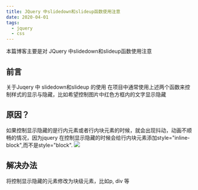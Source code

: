 ```yaml
---
title: JQuery 中slidedown和slideup函数使用注意
date: 2020-04-01
tags:
  - jquery
  - css
---
```


本篇博客主要是对 JQuery 中slidedown和slideup函数使用注意
<!-- more -->

## 前言
关于Juqery 中 slidedown和slideup 的使用
在项目中通常使用上述两个函数来控制样式的显示与隐藏，比如希望控制图片中红色方框内的文字显示隐藏

## 原因？
如果控制显示隐藏的是行内元素或者行内块元素的时候，就会出现抖动，动画不顺畅的情况，因为jquery 在控制显示隐藏的时候会给行内块元素添加style="inline-block",而不是style="block".
![](/public/home-bg.png)

## 解决办法
将控制显示隐藏的元素修改为块级元素，比如p, div 等